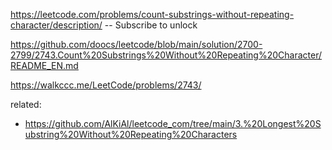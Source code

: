 https://leetcode.com/problems/count-substrings-without-repeating-character/description/ -- Subscribe to unlock

https://github.com/doocs/leetcode/blob/main/solution/2700-2799/2743.Count%20Substrings%20Without%20Repeating%20Character/README_EN.md

https://walkccc.me/LeetCode/problems/2743/

related:
* https://github.com/AlKiAl/leetcode_com/tree/main/3.%20Longest%20Substring%20Without%20Repeating%20Characters
